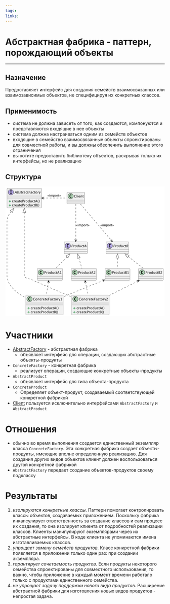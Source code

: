 ```yaml
---
tags: 
links:
---
```


# Абстрактная фабрика - паттерн, порождающий объекты
***
## Назначение
Предоставляет интерфейс для создания семейств взаимосвязанных или взаимозависимых объектов, не специфицируя их конкретных классов.
## Применимость
- система не должна зависеть от того, как создаются, компонуются и представляются входящие в нее объекты
- система должна настраиваться одним из семейств объектов
- входящие в семейство взаимосвязанные объекты спроектированы для совместной работы, и вы должны обеспечить выполнение этого ограничения
- вы хотите предоставить библиотеку объектов, раскрывая только их интерфейсы, но не реализацию
## Структура
![abstract-factory.png](src%2Fmain%2Fresources%2Fabstract-factory.png)

# Участники

- [AbstractFactory](src%2Fmain%2Fjava%2Fdesign%2Fpatterns%2Fabstractfactory%2FAbstractFactory.java) - абстрактная фабрика
    - объявляет интерфейс для операции, создающих абстрактные объекты-продукты
- `ConcreteFactory` - конкретная фабрика
    - реализует операции, создающие конкретные объекты-продукты
- `AbstractProduct`
    - объявляет интерфейс для типа объекта-продукта
- `ConcreteProduct`
    - Определяет объект-продукт, создаваемый соответствующей конкретной фабрикой
- [Client](src%2Fmain%2Fjava%2Fdesign%2Fpatterns%2Fabstractfactory%2FClient.java) пользуется исключительно интерфейсами `AbstractFactory` и `AbstractProduct`
# Отношения
- обычно во время выполнения создается единственный экземпляр класса `ConcreteFactory`. Эта конкретная фабрика создает объекты-продукты, имеющие вполне определенную реализацию. Для создания других видов объектов клиент должен воспользоваться другой конкретной фабрикой
- `AbstractFactory` передает создание объектов-продуктов своему подклассу
# Результаты
1. *изолируются конкретные классы*. Паттерн помогает контролировать классы объектов, создаваемых приложением. Поскольку фабрика инкапсулирует ответственность за создание классов и сам процесс их создания, то она изолирует клиента от подробностей реализации классов. Клиенты манипулируют экземплярами через их абстрактные интерфейсы. В коде клиента не упоминаются имена изготавливаемых классов.
2. *упрощает замену семейств продуктов*. Класс конкретной фабрики появляется в приложении только один раз: при создании экземпляра.
3. *гарантирует сочетаемость продуктов*. Если продукты некоторого семейства спроектированы для совместного использования, то важно, чтобы приложение в каждый момент времени работало только с продуктами единственного семейства.
4. *не упрощает задачу поддержки нового вида продуктов*. Расширение абстрактной фабрики для изготовления новых видов продуктов - непростая задача.

